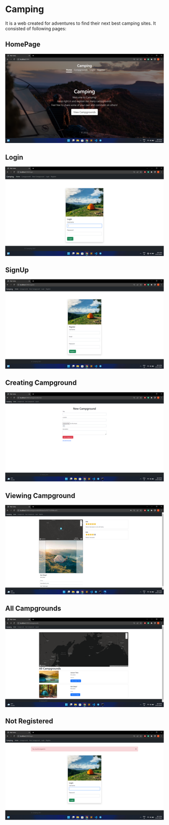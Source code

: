 # Camping

It is a web created for adventures to find their next best camping sites. It consisted of following pages:

## HomePage
<img src="./assets/home.png"></img>

## Login
<img src="./assets/login.png"></img>

## SignUp
<img src="./assets/signup.png"></img>

## Creating Campground
<img src="./assets/create.png"></img>

## Viewing Campground
<img src="./assets/view.png"></img>

## All Campgrounds
<img src="./assets/all.png"></img>

## Not Registered
<img src="./assets/notreg.png"></img>